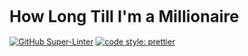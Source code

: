 # How Long Till I'm a Millionaire

[![GitHub Super-Linter](https://github.com/Ashkan999/how-long-till-a-millionaire/workflows/Lint%20Code%20Base/badge.svg)](https://github.com/marketplace/actions/super-linter)
[![code style: prettier](https://img.shields.io/badge/code_style-prettier-ff69b4.svg?style=flat-square)](https://github.com/prettier/prettier)
